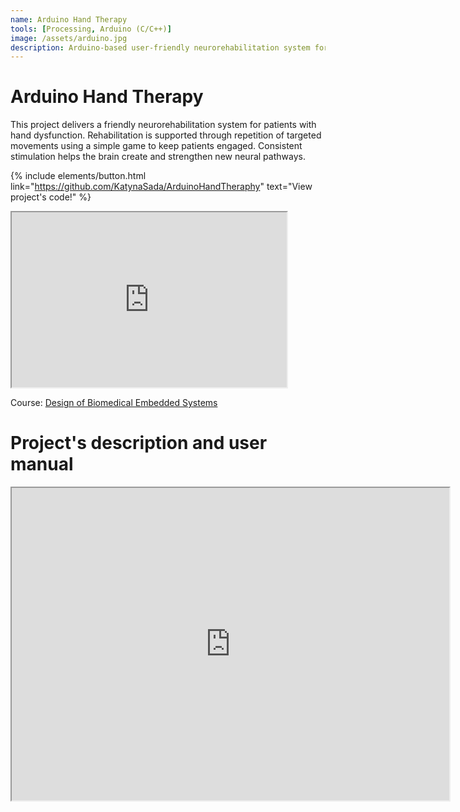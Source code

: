 ```yaml
---
name: Arduino Hand Therapy
tools: [Processing, Arduino (C/C++)]
image: /assets/arduino.jpg
description: Arduino-based user-friendly neurorehabilitation system for patients with hand dysfunction.
---
```

# Arduino Hand Therapy
This project delivers a friendly neurorehabilitation system for patients with hand dysfunction. Rehabilitation is supported through repetition of targeted movements using a simple game to keep patients engaged. Consistent stimulation helps the brain create and strengthen new neural pathways.

{% include elements/button.html link="https://github.com/KatynaSada/ArduinoHandTheraphy" text="View project's code!" %}

<iframe src="https://drive.google.com/file/d/1Gjs0Hw0nSQjRMAuPZSjCYaT7FxWrcDg8/preview" width="440" height="280" allow="autoplay"></iframe>

Course: [Design of Biomedical Embedded Systems](https://en.unav.edu/web/masters-degree-in-biomedical-engineering/study-program)

# Project's description and user manual
<iframe src="https://drive.google.com/file/d/1G_jroRwIdoFqFrxw7K1S80-fLWdKfvD0/preview" width="700" height="500" allow="autoplay"></iframe>
